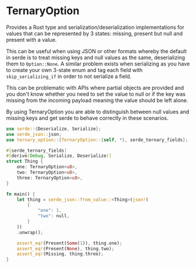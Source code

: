 # TernaryOption

Provides a Rust type and serialization/deserialization implementations for values that can be represented 
by 3 states: missing, present but null and present with a value. 

This can be useful when using JSON or other formats whereby the default in serde is to treat missing keys 
and null values as the same, deserializing them to `Option::None`. A similar problem exists when serializing
as you have to create your own 3-state enum and tag each field with `skip_serializing_if` in order to not
serialize a field.

This can be problematic with APIs where partial objects are provided and you don't know whether you need to 
set the value to null or if the key was missing from the incoming payload meaning the value should be left 
alone.

By using TernaryOption you are able to distinguish between null values and missing keys and get serde to 
behave correctly in these scenarios.

```rust
use serde::{Deserialize, Serialize};
use serde_json::json;
use ternary_option::{TernaryOption::{self, *}, serde_ternary_fields};

#[serde_ternary_fields]
#[derive(Debug, Serialize, Deserialize)]
struct Thing {
    one: TernaryOption<u8>,
    two: TernaryOption<u8>,
    three: TernaryOption<u8>,
}

fn main() {
    let thing = serde_json::from_value::<Thing>(json!(
        {
            "one": 1,
            "two": null,
        }
    ))
    .unwrap();

    assert_eq!(Present(Some(1)), thing.one);
    assert_eq!(Present(None), thing.two);
    assert_eq!(Missing, thing.three);
}
```
